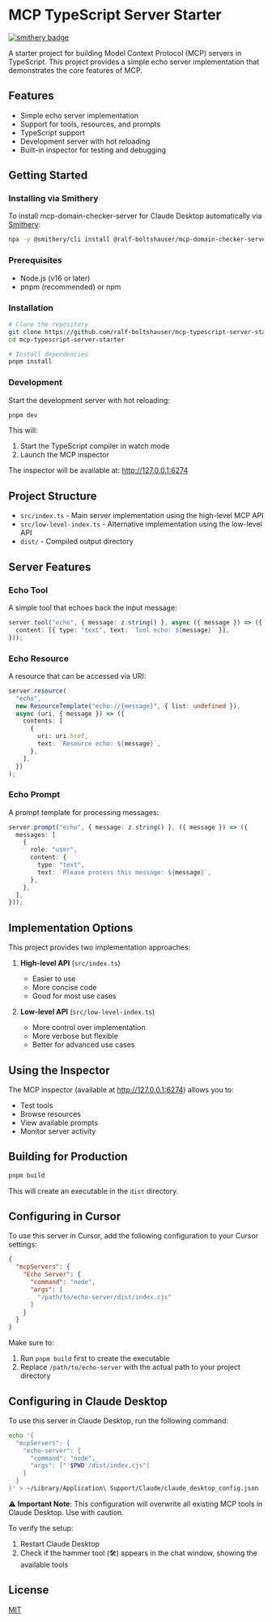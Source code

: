 # MCP TypeScript Server Starter
[![smithery badge](https://smithery.ai/badge/@ralf-boltshauser/mcp-domain-checker-server)](https://smithery.ai/server/@ralf-boltshauser/mcp-domain-checker-server)

A starter project for building Model Context Protocol (MCP) servers in TypeScript. This project provides a simple echo server implementation that demonstrates the core features of MCP.

## Features

- Simple echo server implementation
- Support for tools, resources, and prompts
- TypeScript support
- Development server with hot reloading
- Built-in inspector for testing and debugging

## Getting Started

### Installing via Smithery

To install mcp-domain-checker-server for Claude Desktop automatically via [Smithery](https://smithery.ai/server/@ralf-boltshauser/mcp-domain-checker-server):

```bash
npx -y @smithery/cli install @ralf-boltshauser/mcp-domain-checker-server --client claude
```

### Prerequisites

- Node.js (v16 or later)
- pnpm (recommended) or npm

### Installation

```bash
# Clone the repository
git clone https://github.com/ralf-boltshauser/mcp-typescript-server-starter.git
cd mcp-typescript-server-starter

# Install dependencies
pnpm install
```

### Development

Start the development server with hot reloading:

```bash
pnpm dev
```

This will:
1. Start the TypeScript compiler in watch mode
2. Launch the MCP inspector

The inspector will be available at: http://127.0.0.1:6274

## Project Structure

- `src/index.ts` - Main server implementation using the high-level MCP API
- `src/low-level-index.ts` - Alternative implementation using the low-level API
- `dist/` - Compiled output directory

## Server Features

### Echo Tool
A simple tool that echoes back the input message:
```typescript
server.tool("echo", { message: z.string() }, async ({ message }) => ({
  content: [{ type: "text", text: `Tool echo: ${message}` }],
}));
```

### Echo Resource
A resource that can be accessed via URI:
```typescript
server.resource(
  "echo",
  new ResourceTemplate("echo://{message}", { list: undefined }),
  async (uri, { message }) => ({
    contents: [
      {
        uri: uri.href,
        text: `Resource echo: ${message}`,
      },
    ],
  })
);
```

### Echo Prompt
A prompt template for processing messages:
```typescript
server.prompt("echo", { message: z.string() }, ({ message }) => ({
  messages: [
    {
      role: "user",
      content: {
        type: "text",
        text: `Please process this message: ${message}`,
      },
    },
  ],
}));
```

## Implementation Options

This project provides two implementation approaches:

1. **High-level API** (`src/index.ts`)
   - Easier to use
   - More concise code
   - Good for most use cases

2. **Low-level API** (`src/low-level-index.ts`)
   - More control over implementation
   - More verbose but flexible
   - Better for advanced use cases

## Using the Inspector

The MCP inspector (available at http://127.0.0.1:6274) allows you to:
- Test tools
- Browse resources
- View available prompts
- Monitor server activity

## Building for Production

```bash
pnpm build
```

This will create an executable in the `dist` directory.

## Configuring in Cursor

To use this server in Cursor, add the following configuration to your Cursor settings:

```json
{
  "mcpServers": {
    "Echo Server": {
      "command": "node",
      "args": [
        "/path/to/echo-server/dist/index.cjs"
      ]
    }
  }
}
```

Make sure to:
1. Run `pnpm build` first to create the executable
2. Replace `/path/to/echo-server` with the actual path to your project directory

## Configuring in Claude Desktop

To use this server in Claude Desktop, run the following command:

```bash
echo '{
  "mcpServers": {
    "echo-server": {
      "command": "node",
      "args": ["'$PWD'/dist/index.cjs"]
    }
  }
}' > ~/Library/Application\ Support/Claude/claude_desktop_config.json
```

⚠️ **Important Note**: This configuration will overwrite all existing MCP tools in Claude Desktop. Use with caution.

To verify the setup:
1. Restart Claude Desktop
2. Check if the hammer tool (🛠️) appears in the chat window, showing the available tools

## License

[MIT](LICENSE) 